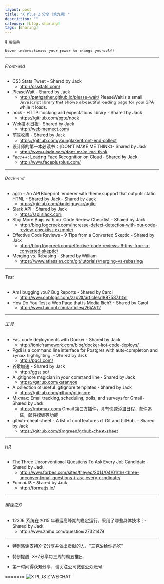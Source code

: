 ```yaml
---
layout: post
title: "X Plus Z 分享（第九期）"
description: ""
category: [blog, sharing] 
tags: [sharing]
---
```


`引用经典`

`Never underestimate your power to change yourself!`

----

###### Front-end

* CSS Stats Tweet - Shared by Jack
    * <http://cssstats.com/>
* PleaseWait - Shared by Jack
    * <http://pathgather.github.io/please-wait/>
    PleaseWait is a small Javascript library that shows a beautiful loading page for your SPA while it loads.
* nock - HTTP mocking and expectations library - Shared by Jack
	* <https://github.com/pgte/nock>
* Web技术日报 - Shared by Jack
	* <http://web.memect.com/>
* 前端收集 - Shared by Jack
	* <https://github.com/younglaker/front-end-collect> 
* 设计师的第一本必读书：《DON’T MAKE ME THINK》- Shared by Jack
	* <http://www.uisdc.com/dont-make-me-think> 
* Face++: Leading Face Recognition on Cloud - Shared by Jack
	* <http://www.faceplusplus.com/>  


----

###### Back-end
* aglio - An API Blueprint renderer with theme support that outputs static HTML - Shared by Jack - Shared by Jack
	* <https://github.com/danielgtaylor/aglio>
* Slack API - Shared by Jack
	* <https://api.slack.com> 
* Stop More Bugs with our Code Review Checklist - Shared by Jack
	* <http://blog.fogcreek.com/increase-defect-detection-with-our-code-review-checklist-example/> 
* Effective Code Reviews – 9 Tips from a Converted Skeptic - Shared by Jack
	* <http://blog.fogcreek.com/effective-code-reviews-9-tips-from-a-converted-skeptic/> 
* Merging vs. Rebasing - Shared by William
	* <https://www.atlassian.com/git/tutorials/merging-vs-rebasing/> 

	
----

###### Test

*  Am I bugging you? Bug Reports - Shared by Carol
	* <http://www.cnblogs.com/zzp28/articles/1887537.html>  
* How Do You Test a Web Page that is Media Rich? - Shared by Carol
	* <http://www.tuicool.com/articles/26jAVf2> 

----

###### 工具
* Fast code deployments with Docker - Shared by Jack
	* <http://ionicframework.com/blog/docker-hot-code-deploys/>
* Pgcli is a command line interface for Postgres with auto-completion and syntax highlighting. - Shared by Jack
	* <http://pgcli.com/>
* 谷歌加速 - Shared by Jack
	* <http://ggss.so/> 
* A .gitignore magician in your command line - Shared by Jack
	* <https://github.com/karan/joe> 
* A collection of useful .gitignore templates - Shared by Jack
	* <https://github.com/github/gitignore> 
* Mixmax: Email tracking, scheduling, polls, and surveys for Gmail - Shared by Jack
	* <https://mixmax.com/> 
	Gmail 第三方插件，具有快速添加日程，邮件追踪，邮件模版等功能
* github-cheat-sheet - A list of cool features of Git and GitHub. - Shared by Jack
	* <https://github.com/tiimgreen/github-cheat-sheet> 

----

###### HR
* The Three Unconventional Questions To Ask Every Job Candidate - Shared by Jack
	* <http://www.forbes.com/sites/theyec/2014/04/01/the-three-unconventional-questions-i-ask-every-candidate/>
* FormatJS - Shared by Jack
	* <http://formatjs.io/>

----
	
###### 编程之外
* 12306 系统在 2015 年春运高峰期的稳定运行，采用了哪些具体技术？- Shared by Jack
	* <http://www.zhihu.com/question/27321479> 
	 


----


* 特别感谢支持X+Z分享并做出贡献的人，"三克油给你妈吃".

* 特别提醒: X+Z分享每三周的周五推出.

* 第一时间得获知分享，请关注公司微信公众账号.


=======
![X PLUS Z WEICHAT](https://s3-us-west-1.amazonaws.com/xplusz.com/x%2Bz_weichat.png)
